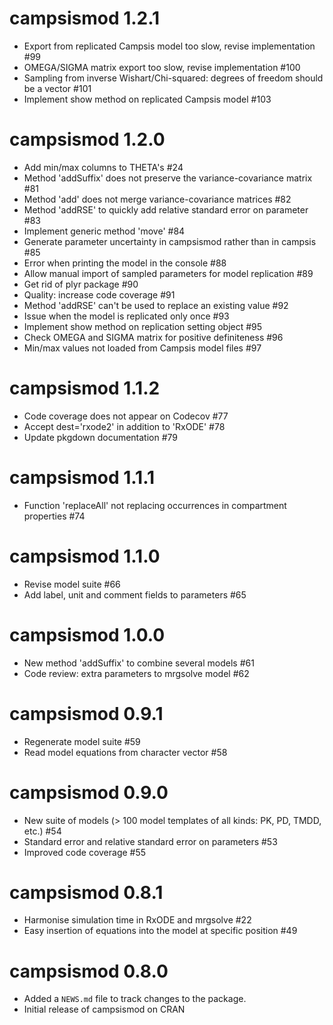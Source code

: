 # campsismod 1.2.1
* Export from replicated Campsis model too slow, revise implementation #99
* OMEGA/SIGMA matrix export too slow, revise implementation #100
* Sampling from inverse Wishart/Chi-squared: degrees of freedom should be a vector #101
* Implement show method on replicated Campsis model #103

# campsismod 1.2.0

* Add min/max columns to THETA's #24
* Method 'addSuffix' does not preserve the variance-covariance matrix #81
* Method 'add' does not merge variance-covariance matrices #82
* Method 'addRSE' to quickly add relative standard error on parameter #83
* Implement generic method 'move' #84
* Generate parameter uncertainty in campsismod rather than in campsis #85
* Error when printing the model in the console #88
* Allow manual import of sampled parameters for model replication #89
* Get rid of plyr package #90
* Quality: increase code coverage #91
* Method 'addRSE' can't be used to replace an existing value #92
* Issue when the model is replicated only once #93
* Implement show method on replication setting object #95
* Check OMEGA and SIGMA matrix for positive definiteness #96
* Min/max values not loaded from Campsis model files #97

# campsismod 1.1.2

* Code coverage does not appear on Codecov #77
* Accept dest='rxode2' in addition to 'RxODE' #78
* Update pkgdown documentation #79

# campsismod 1.1.1

* Function 'replaceAll' not replacing occurrences in compartment properties #74

# campsismod 1.1.0

* Revise model suite #66
* Add label, unit and comment fields to parameters #65

# campsismod 1.0.0

* New method 'addSuffix' to combine several models #61
* Code review: extra parameters to mrgsolve model #62

# campsismod 0.9.1

* Regenerate model suite #59
* Read model equations from character vector #58

# campsismod 0.9.0

* New suite of models (> 100 model templates of all kinds: PK, PD, TMDD, etc.) #54
* Standard error and relative standard error on parameters #53
* Improved code coverage #55

# campsismod 0.8.1

* Harmonise simulation time in RxODE and mrgsolve #22
* Easy insertion of equations into the model at specific position #49

# campsismod 0.8.0

* Added a `NEWS.md` file to track changes to the package.
* Initial release of campsismod on CRAN
